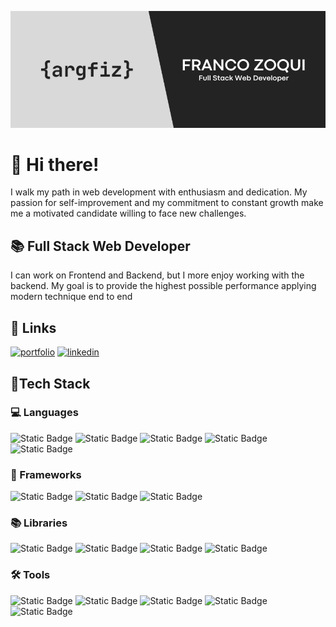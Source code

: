 ![Preview card](./banner.png)
# 👋 Hi there!
I walk my path in web development with enthusiasm and dedication. My passion for self-improvement and my commitment to constant growth make me a motivated candidate willing to face new challenges.

## 📚 Full Stack Web Developer
I can work on Frontend and Backend, but I more enjoy working with the backend. My goal is to provide the highest possible performance applying modern technique end to end

## 🔗 Links
[![portfolio](https://img.shields.io/badge/my_portfolio-000?style=for-the-badge&logo=ko-fi&logoColor=white)](https://argfiz.github.io/cv-francozoqui/)
[![linkedin](https://img.shields.io/badge/linkedin-0A66C2?style=for-the-badge&logo=linkedin&logoColor=white)](https://www.linkedin.com/in/franco-zoqui-35453456/)

## 📕Tech Stack
### 💻 Languages
![Static Badge](https://img.shields.io/badge/HTML-black?style=for-the-badge&logo=html5&labelColor=black&color=%23e34e26)
![Static Badge](https://img.shields.io/badge/CSS-black?style=for-the-badge&logo=css&labelColor=black&color=%23663399)
![Static Badge](https://img.shields.io/badge/JavaScript-f7e025?style=for-the-badge&logo=javascript&labelColor=black)
![Static Badge](https://img.shields.io/badge/TypeScript-377cc8?style=for-the-badge&logo=typescript&labelColor=black)
![Static Badge](https://img.shields.io/badge/SQL-376696?style=for-the-badge&logo=postgresql&logoColor=white)

### 🔳 Frameworks
![Static Badge](https://img.shields.io/badge/Next.js-black?style=for-the-badge&logo=nextdotjs)
![Static Badge](https://img.shields.io/badge/NestJS-black?style=for-the-badge&logo=nestjs&color=%23eb2f4b)
![Static Badge](https://img.shields.io/badge/Express-383838?style=for-the-badge&logo=express)

### 📚 Libraries
![Static Badge](https://img.shields.io/badge/React-50d6ff?style=for-the-badge&logo=react&labelColor=black)
![Static Badge](https://img.shields.io/badge/TypeORM-black?style=for-the-badge&logo=typeorm&color=%23ea3b2b)
![Static Badge](https://img.shields.io/badge/Passport-3ae37e?style=for-the-badge&logo=passport&labelColor=black)
![Static Badge](https://img.shields.io/badge/JWT-black?style=for-the-badge&logo=jsonwebtokens&labelColor=%2300f2e6)

### 🛠️ Tools 
![Static Badge](https://img.shields.io/badge/Node.js-689862?style=for-the-badge&logo=node.js&labelColor=black)
![Static Badge](https://img.shields.io/badge/Docker-black?style=for-the-badge&logo=docker&logoColor=white&labelColor=black&color=%230874b8)
![Static Badge](https://img.shields.io/badge/Insomnia-black?style=for-the-badge&logo=insomnia&color=%235a08ce)
![Static Badge](https://img.shields.io/badge/Git-black?style=for-the-badge&logo=git&labelColor=black&color=%23f1563a)
![Static Badge](https://img.shields.io/badge/GitHub-black?style=for-the-badge&logo=github&labelColor=black)


